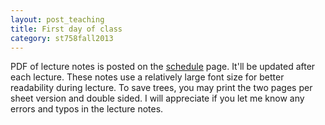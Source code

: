 ```yaml
---
layout: post_teaching
title: First day of class
category: st758fall2013
---
```


PDF of lecture notes is posted on the [schedule](../../../schedule.html) page. It'll be updated after each lecture. These notes use a relatively large font size for better readability during lecture. To save trees, you may print the two pages per sheet version and double sided. I will appreciate if you let me know any errors and typos in the lecture notes.

